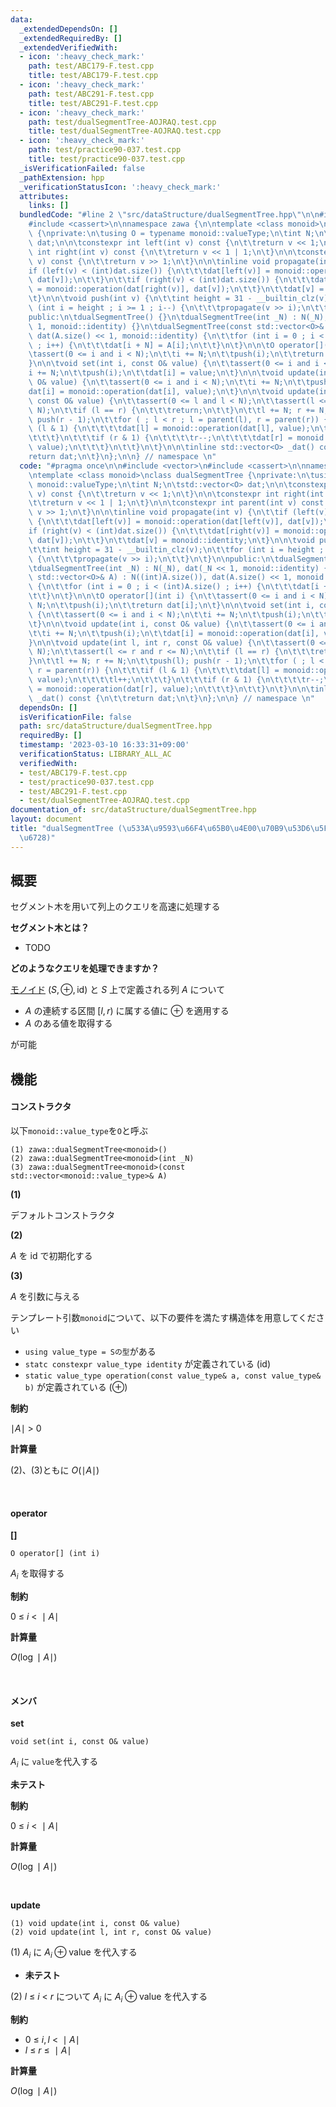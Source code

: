 ```yaml
---
data:
  _extendedDependsOn: []
  _extendedRequiredBy: []
  _extendedVerifiedWith:
  - icon: ':heavy_check_mark:'
    path: test/ABC179-F.test.cpp
    title: test/ABC179-F.test.cpp
  - icon: ':heavy_check_mark:'
    path: test/ABC291-F.test.cpp
    title: test/ABC291-F.test.cpp
  - icon: ':heavy_check_mark:'
    path: test/dualSegmentTree-AOJRAQ.test.cpp
    title: test/dualSegmentTree-AOJRAQ.test.cpp
  - icon: ':heavy_check_mark:'
    path: test/practice90-037.test.cpp
    title: test/practice90-037.test.cpp
  _isVerificationFailed: false
  _pathExtension: hpp
  _verificationStatusIcon: ':heavy_check_mark:'
  attributes:
    links: []
  bundledCode: "#line 2 \"src/dataStructure/dualSegmentTree.hpp\"\n\n#include <vector>\n\
    #include <cassert>\n\nnamespace zawa {\n\ntemplate <class monoid>\nclass dualSegmentTree\
    \ {\nprivate:\n\tusing O = typename monoid::valueType;\n\tint N;\n\tstd::vector<O>\
    \ dat;\n\n\tconstexpr int left(int v) const {\n\t\treturn v << 1;\n\t}\n\n\tconstexpr\
    \ int right(int v) const {\n\t\treturn v << 1 | 1;\n\t}\n\n\tconstexpr int parent(int\
    \ v) const {\n\t\treturn v >> 1;\n\t}\n\n\tinline void propagate(int v) {\n\t\t\
    if (left(v) < (int)dat.size()) {\n\t\t\tdat[left(v)] = monoid::operation(dat[left(v)],\
    \ dat[v]);\n\t\t}\n\t\tif (right(v) < (int)dat.size()) {\n\t\t\tdat[right(v)]\
    \ = monoid::operation(dat[right(v)], dat[v]);\n\t\t}\n\t\tdat[v] = monoid::identity;\n\
    \t}\n\n\tvoid push(int v) {\n\t\tint height = 31 - __builtin_clz(v);\n\t\tfor\
    \ (int i = height ; i >= 1 ; i--) {\n\t\t\tpropagate(v >> i);\n\t\t}\n\t}\n\n\
    public:\n\tdualSegmentTree() {}\n\tdualSegmentTree(int _N) : N(_N), dat(_N <<\
    \ 1, monoid::identity) {}\n\tdualSegmentTree(const std::vector<O>& A) : N((int)A.size()),\
    \ dat(A.size() << 1, monoid::identity) {\n\t\tfor (int i = 0 ; i < (int)A.size()\
    \ ; i++) {\n\t\t\tdat[i + N] = A[i];\n\t\t}\n\t}\n\n\tO operator[](int i) {\n\t\
    \tassert(0 <= i and i < N);\n\t\ti += N;\n\t\tpush(i);\n\t\treturn dat[i];\n\t\
    }\n\n\tvoid set(int i, const O& value) {\n\t\tassert(0 <= i and i < N);\n\t\t\
    i += N;\n\t\tpush(i);\n\t\tdat[i] = value;\n\t}\n\n\tvoid update(int i, const\
    \ O& value) {\n\t\tassert(0 <= i and i < N);\n\t\ti += N;\n\t\tpush(i);\n\t\t\
    dat[i] = monoid::operation(dat[i], value);\n\t}\n\n\tvoid update(int l, int r,\
    \ const O& value) {\n\t\tassert(0 <= l and l < N);\n\t\tassert(l <= r and r <=\
    \ N);\n\t\tif (l == r) {\n\t\t\treturn;\n\t\t}\n\t\tl += N; r += N;\n\t\tpush(l);\
    \ push(r - 1);\n\t\tfor ( ; l < r ; l = parent(l), r = parent(r)) {\n\t\t\tif\
    \ (l & 1) {\n\t\t\t\tdat[l] = monoid::operation(dat[l], value);\n\t\t\t\tl++;\n\
    \t\t\t}\n\t\t\tif (r & 1) {\n\t\t\t\tr--;\n\t\t\t\tdat[r] = monoid::operation(dat[r],\
    \ value);\n\t\t\t}\n\t\t}\n\t}\n\n\tinline std::vector<O> _dat() const {\n\t\t\
    return dat;\n\t}\n};\n\n} // namespace \n"
  code: "#pragma once\n\n#include <vector>\n#include <cassert>\n\nnamespace zawa {\n\
    \ntemplate <class monoid>\nclass dualSegmentTree {\nprivate:\n\tusing O = typename\
    \ monoid::valueType;\n\tint N;\n\tstd::vector<O> dat;\n\n\tconstexpr int left(int\
    \ v) const {\n\t\treturn v << 1;\n\t}\n\n\tconstexpr int right(int v) const {\n\
    \t\treturn v << 1 | 1;\n\t}\n\n\tconstexpr int parent(int v) const {\n\t\treturn\
    \ v >> 1;\n\t}\n\n\tinline void propagate(int v) {\n\t\tif (left(v) < (int)dat.size())\
    \ {\n\t\t\tdat[left(v)] = monoid::operation(dat[left(v)], dat[v]);\n\t\t}\n\t\t\
    if (right(v) < (int)dat.size()) {\n\t\t\tdat[right(v)] = monoid::operation(dat[right(v)],\
    \ dat[v]);\n\t\t}\n\t\tdat[v] = monoid::identity;\n\t}\n\n\tvoid push(int v) {\n\
    \t\tint height = 31 - __builtin_clz(v);\n\t\tfor (int i = height ; i >= 1 ; i--)\
    \ {\n\t\t\tpropagate(v >> i);\n\t\t}\n\t}\n\npublic:\n\tdualSegmentTree() {}\n\
    \tdualSegmentTree(int _N) : N(_N), dat(_N << 1, monoid::identity) {}\n\tdualSegmentTree(const\
    \ std::vector<O>& A) : N((int)A.size()), dat(A.size() << 1, monoid::identity)\
    \ {\n\t\tfor (int i = 0 ; i < (int)A.size() ; i++) {\n\t\t\tdat[i + N] = A[i];\n\
    \t\t}\n\t}\n\n\tO operator[](int i) {\n\t\tassert(0 <= i and i < N);\n\t\ti +=\
    \ N;\n\t\tpush(i);\n\t\treturn dat[i];\n\t}\n\n\tvoid set(int i, const O& value)\
    \ {\n\t\tassert(0 <= i and i < N);\n\t\ti += N;\n\t\tpush(i);\n\t\tdat[i] = value;\n\
    \t}\n\n\tvoid update(int i, const O& value) {\n\t\tassert(0 <= i and i < N);\n\
    \t\ti += N;\n\t\tpush(i);\n\t\tdat[i] = monoid::operation(dat[i], value);\n\t\
    }\n\n\tvoid update(int l, int r, const O& value) {\n\t\tassert(0 <= l and l <\
    \ N);\n\t\tassert(l <= r and r <= N);\n\t\tif (l == r) {\n\t\t\treturn;\n\t\t\
    }\n\t\tl += N; r += N;\n\t\tpush(l); push(r - 1);\n\t\tfor ( ; l < r ; l = parent(l),\
    \ r = parent(r)) {\n\t\t\tif (l & 1) {\n\t\t\t\tdat[l] = monoid::operation(dat[l],\
    \ value);\n\t\t\t\tl++;\n\t\t\t}\n\t\t\tif (r & 1) {\n\t\t\t\tr--;\n\t\t\t\tdat[r]\
    \ = monoid::operation(dat[r], value);\n\t\t\t}\n\t\t}\n\t}\n\n\tinline std::vector<O>\
    \ _dat() const {\n\t\treturn dat;\n\t}\n};\n\n} // namespace \n"
  dependsOn: []
  isVerificationFile: false
  path: src/dataStructure/dualSegmentTree.hpp
  requiredBy: []
  timestamp: '2023-03-10 16:33:31+09:00'
  verificationStatus: LIBRARY_ALL_AC
  verifiedWith:
  - test/ABC179-F.test.cpp
  - test/practice90-037.test.cpp
  - test/ABC291-F.test.cpp
  - test/dualSegmentTree-AOJRAQ.test.cpp
documentation_of: src/dataStructure/dualSegmentTree.hpp
layout: document
title: "dualSegmentTree (\u533A\u9593\u66F4\u65B0\u4E00\u70B9\u53D6\u5F97\u30BB\u30B0\
  \u6728)"
---
```


## 概要

セグメント木を用いて列上のクエリを高速に処理する

**セグメント木とは？**
- TODO


**どのようなクエリを処理できますか？**

[モノイド](https://ja.wikipedia.org/wiki/%E3%83%A2%E3%83%8E%E3%82%A4%E3%83%89) $(S, \oplus, \text{id})$ と $S$ 上で定義される列 $A$ について

- $A$ の連続する区間 $[l, r)$ に属する値に $\oplus$ を適用する
- $A$ のある値を取得する

が可能

## 機能

#### コンストラクタ

以下`monoid::value_type`を`O`と呼ぶ

```
(1) zawa::dualSegmentTree<monoid>()
(2) zawa::dualSegmentTree<monoid>(int _N)
(3) zawa::dualSegmentTree<monoid>(const std::vector<monoid::value_type>& A)
```

**(1)**

デフォルトコンストラクタ

**(2)**

$A$ を $\text{id}$ で初期化する

**(3)**

$A$ を引数に与える

テンプレート引数`monoid`について、以下の要件を満たす構造体を用意してください
- `using value_type = Sの型`がある
- `statc constexpr value_type identity` が定義されている $(\text{id})$
- `static value_type operation(const value_type& a, const value_type& b)` が定義されている $(\oplus)$

**制約**

$\mid A\mid\ >\ 0$

**計算量**

(2)、(3)ともに $O(\mid A\mid)$

<br />

#### operator

**[]**
```
O operator[] (int i)
```

$A_i$ を取得する

**制約**

$0\ \le\ i\ <\ \mid A\mid$


**計算量**

$O(\log \mid A\mid)$

<br />

#### メンバ

**set**
```
void set(int i, const O& value)
```
 $A_i$ に `value`を代入する

**未テスト**

**制約**

$0\ \le\ i\ <\ \mid A\mid$

**計算量**

$O(\log \mid A\mid)$

<br />

**update**
```
(1) void update(int i, const O& value)
(2) void update(int l, int r, const O& value)
```

(1) $A_i$ に $A_i\oplus \text{value}$ を代入する
- **未テスト**

(2) $l\ \le\ i\ <\ r$ について $A_i$ に $A_i\oplus \text{value}$ を代入する

**制約**

- $0\ \le\ i, l\ <\ \mid A\mid$
- $l\ \le\ r\ \le\ \mid A\mid$


**計算量**

$O(\log \mid A\mid)$
